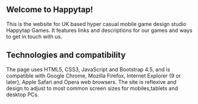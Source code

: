 ## Welcome to Happytap!

This is the website for UK based hyper casual mobile game design studio Happytap Games. It features links and descriptions for our games and ways to get in touch with us. 

## Technologies and compatibility

The page uses HTML5, CSS3, JavaScript and Bootstrap 4.5, and is compatible with Google Chrome, Mozilla Firefox, Internet Explorer (9 or later), Apple Safari and Opera web browsers. The site is reflexive and design to adjust to most common screen sizes for mobiles,tablets and desktop PCs.
